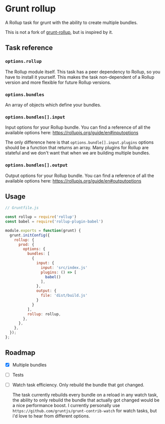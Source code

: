 # Grunt rollup

A Rollup task for grunt with the ability to create multiple bundles.

This is not a fork of [grunt-rollup](https://github.com/chrisprice/grunt-rollup), but is inspired by it.

## Task reference

### `options.rollup`

The Rollup module itself. This task has a peer dependency to Rollup, so you have to install it yourself. This makes the task non-dependent of a Rollup version and more flexible for future Rollup versions.

### `options.bundles`

An array of objects which define your bundles.

### `options.bundles[].input`

Input options for your Rollup bundle. You can find a reference of all the available options here: https://rollupjs.org/guide/en#inputoptions

The only difference here is that `options.bundle[].input.plugins` options should be a function that returns an array. Many plugins for Rollup are stateful and we don't want that when we are building multiple bundles.

### `options.bundles[].output`

Output options for your Rollup bundle. You can find a reference of all the available options here: https://rollupjs.org/guide/en#outputoptions

## Usage

```js
// Gruntfile.js

const rollup = require('rollup')
const babel = require('rollup-plugin-babel')

module.exports = function(grunt) {
  grunt.initConfig({
    rollup: {
      prod: {
        options: {
          bundles: [
            {
              input: {
                input: 'src/index.js'
                plugins: () => [
                  babel()
                ],
              },
              output: {
                file: 'dist/build.js'
              }
            }
          ],
          rollup: rollup,
        },
      },
    },
  });
};
```

## Roadmap

- [x] Multiple bundles

- [ ] Tests

- [ ] Watch task efficiency. Only rebuild the bundle that got changed.

  The task currently rebuilds every bundle on a reload in any watch task, the ability to only rebuild the bundle that actually got changed would be a nice performance boost. I currently personally use `https://github.com/gruntjs/grunt-contrib-watch` for watch tasks, but i'd love to hear from different options.
